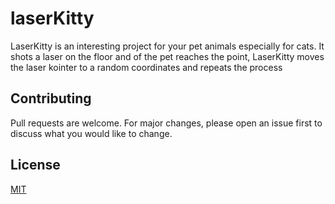 # laserKitty
LaserKitty is an interesting project for your pet animals especially for cats. It shots a laser on the floor and of the pet reaches the point, LaserKitty moves the laser kointer to a random coordinates and repeats the process 

## Contributing
Pull requests are welcome. For major changes, please open an issue first to discuss what you would like to change.

## License
[MIT](https://choosealicense.com/licenses/mit/)

